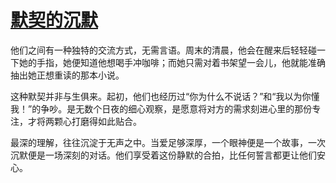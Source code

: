 # [默契的沉默](https://hoo.be/91w-web)
 
他们之间有一种独特的交流方式，无需言语。周末的清晨，他会在醒来后轻轻碰一下她的手指，她便知道他想喝手冲咖啡；而她只需对着书架望一会儿，他就能准确抽出她正想重读的那本小说。

这种默契并非与生俱来。起初，他们也经历过“你为什么不说话？”和“我以为你懂我！”的争吵。是无数个日夜的细心观察，是愿意将对方的需求刻进心里的那份专注，才将两颗心打磨得如此贴合。

最深的理解，往往沉淀于无声之中。当爱足够深厚，一个眼神便是一个故事，一次沉默便是一场深刻的对话。他们享受着这份静默的合拍，比任何誓言都更让他们安心。
